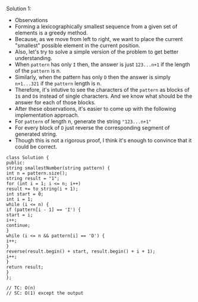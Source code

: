 Solution 1:
​
- Observations
- Forming a lexicographically smallest sequence from a given set of elements is a greedy method.
- Because, as we move from left to right, we want to place the current "smallest" possible element in the current position.
- Also, let's try to solve a simple version of the problem to get better understanding.
- When `pattern`  has only `I` then, the answer is just `123...n+1` if the length of the `pattern` is n.
- Similarly, when the pattern has only `D` then the answer is simply `n+1...321` if the `pattern` length is n.
- Therefore, it's intutive to see the characters of the `pattern` as blocks of `I`s and `D`s instead of single characters. And we know what should be the answer for each of those blocks.
- After these observations, it's easier to come up with the following implementation approach.
- For `pattern` of length n, generate the string `"123...n+1"`
- For every block of `D` just reverse the corresponding segment of generated string.
- Though this is not a rigorous proof, I think it's enough to convince that it could be correct.
​
```
class Solution {
public:
string smallestNumber(string pattern) {
int n = pattern.size();
string result = "1";
for (int i = 1; i <= n; i++)
result += to_string(i + 1);
int start = 0;
int i = 1;
while (i <= n) {
if (pattern[i - 1] == 'I') {
start = i;
i++;
continue;
}
while (i <= n && pattern[i] == 'D') {
i++;
}
reverse(result.begin() + start, result.begin() + i + 1);
i++;
}
return result;
}
};
​
// TC: O(n)
// SC: O(1) except the output
```